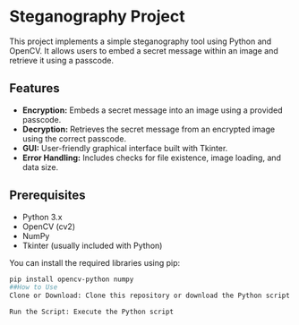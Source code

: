 # Steganography Project

This project implements a simple steganography tool using Python and OpenCV. It allows users to embed a secret message within an image and retrieve it using a passcode.

## Features

* **Encryption:** Embeds a secret message into an image using a provided passcode.
* **Decryption:** Retrieves the secret message from an encrypted image using the correct passcode.
* **GUI:** User-friendly graphical interface built with Tkinter.
* **Error Handling:** Includes checks for file existence, image loading, and data size.

## Prerequisites

* Python 3.x
* OpenCV (cv2)
* NumPy
* Tkinter (usually included with Python)

You can install the required libraries using pip:

```bash
pip install opencv-python numpy
##How to Use
Clone or Download: Clone this repository or download the Python script (.py file).

Run the Script: Execute the Python script
